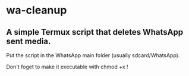 # wa-cleanup
## A simple Termux script that deletes WhatsApp sent media.

Put the script in the WhatsApp main folder (usually sdcard/WhatsApp).

Don't foget to make it executable with chmod +x !
